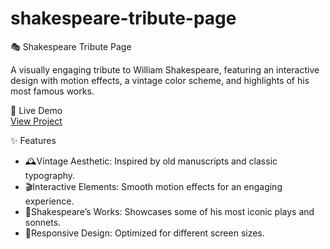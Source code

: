# shakespeare-tribute-page
🎭 Shakespeare Tribute Page  

A visually engaging tribute to William Shakespeare, featuring an interactive design with motion effects, a vintage color scheme, and highlights of his most famous works.  

🔗 Live Demo  
[View Project]([your-github-pages-link](https://github.com/AfridhaBegum/shakespeare-tribute-page.git))  

✨ Features  
- 🕰️Vintage Aesthetic: Inspired by old manuscripts and classic typography.  
- 🎬Interactive Elements: Smooth motion effects for an engaging experience.  
- 📜Shakespeare’s Works: Showcases some of his most iconic plays and sonnets.  
- 📱Responsive Design: Optimized for different screen sizes.
